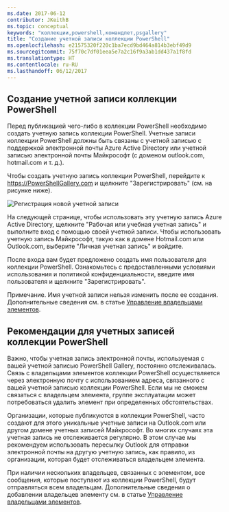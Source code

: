 ```yaml
---
ms.date: 2017-06-12
contributor: JKeithB
ms.topic: conceptual
keywords: "коллекции,powershell,командлет,psgallery"
title: "Создание учетной записи коллекции PowerShell"
ms.openlocfilehash: e21575320f220c1ba7ecd9bd464a814b3ebf49d9
ms.sourcegitcommit: 75f70c7df01eea5e7a2c16f9a3ab1dd437a1f8fd
ms.translationtype: HT
ms.contentlocale: ru-RU
ms.lasthandoff: 06/12/2017
---
```

## <a name="creating-a-powershell-gallery-account"></a>Создание учетной записи коллекции PowerShell

Перед публикацией чего-либо в коллекции PowerShell необходимо создать учетную запись коллекции PowerShell. Учетные записи коллекции PowerShell должны быть связаны с учетной записью с поддержкой электронной почты Azure Active Directory или учетной записью электронной почты Майкрософт (с доменом outlook.com, hotmail.com и т. д.).

Чтобы создать учетную запись коллекции PowerShell, перейдите к https://PowerShellGallery.com и щелкните "Зарегистрировать" (см. на рисунке ниже). 

![Регистрация новой учетной записи](./images/CreatingAccount-Register.png)

На следующей странице, чтобы использовать эту учетную запись Azure Active Directory, щелкните "Рабочая или учебная учетная запись" и выполните вход с помощью своей учетной записи. Чтобы использовать учетную запись Майкрософт, такую как в домене Hotmail.com или Outlook.com, выберите "Личная учетная запись" и войдите. 

После входа вам будет предложено создать имя пользователя для коллекции PowerShell. Ознакомьтесь с предоставленными условиями использования и политикой конфиденциальности, введите имя пользователя и щелкните "Зарегистрировать".

Примечание. Имя учетной записи нельзя изменить после ее создания.  
Дополнительные сведения см. в статье [Управление владельцами элементов](https://msdn.microsoft.com/en-us/powershell/gallery/psgallery/managing-item-owners).

## <a name="recommended-practices-for-powershell-gallery-accounts"></a>Рекомендации для учетных записей коллекции PowerShell

Важно, чтобы учетная запись электронной почты, используемая с вашей учетной записью PowerShell Gallery, постоянно отслеживалась.
Связь с владельцами элементов коллекции PowerShell осуществляется через электронную почту с использованием адреса, связанного с вашей учетной записью коллекции PowerShell.
Если мы не сможем связаться с владельцем элемента, группе эксплуатации может потребоваться удалить элемент при определенных обстоятельствах.

Организации, которые публикуются в коллекции PowerShell, часто создают для этого уникальные учетные записи на Outlook.com или другом домене учетных записей Майкрософт.
Во многих случаях эта учетная запись не отслеживается регулярно. В этом случае мы рекомендуем использовать пересылку Outlook для отправки электронной почты на другую учетную запись, как правило, из организации, которая будет отслеживаться владельцем элемента.

При наличии нескольких владельцев, связанных с элементом, все сообщения, которые поступают из коллекции PowerShell, будут отправляться всем владельцам.
Дополнительные сведения о добавлении владельцев элементу см. в статье [Управление владельцами элементов](https://msdn.microsoft.com/en-us/powershell/gallery/psgallery/managing-item-owners). 

